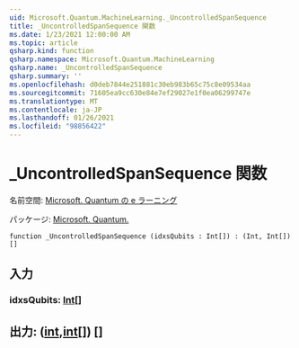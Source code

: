 ```yaml
---
uid: Microsoft.Quantum.MachineLearning._UncontrolledSpanSequence
title: _UncontrolledSpanSequence 関数
ms.date: 1/23/2021 12:00:00 AM
ms.topic: article
qsharp.kind: function
qsharp.namespace: Microsoft.Quantum.MachineLearning
qsharp.name: _UncontrolledSpanSequence
qsharp.summary: ''
ms.openlocfilehash: d0deb7844e251881c30eb983b65c75c8e09534aa
ms.sourcegitcommit: 71605ea9cc630e84e7ef29027e1f0ea06299747e
ms.translationtype: MT
ms.contentlocale: ja-JP
ms.lasthandoff: 01/26/2021
ms.locfileid: "98856422"
---
```

# <a name="_uncontrolledspansequence-function"></a>_UncontrolledSpanSequence 関数

名前空間: [Microsoft. Quantum の e ラーニング](xref:Microsoft.Quantum.MachineLearning)

パッケージ: [Microsoft. Quantum.](https://nuget.org/packages/Microsoft.Quantum.MachineLearning)




```qsharp
function _UncontrolledSpanSequence (idxsQubits : Int[]) : (Int, Int[])[]
```


## <a name="input"></a>入力

### <a name="idxsqubits--int"></a>idxsQubits: [Int](xref:microsoft.quantum.lang-ref.int)[]





## <a name="output--intint"></a>出力: ([int](xref:microsoft.quantum.lang-ref.int),[int](xref:microsoft.quantum.lang-ref.int)[]) []

